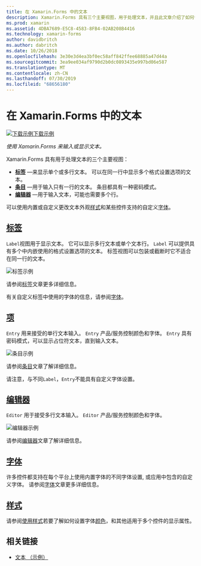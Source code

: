 ```yaml
---
title: 在 Xamarin.Forms 中的文本
description: Xamarin.Forms 具有三个主要视图，用于处理文本，并且此文章介绍了如何使用它们来输入和 Xamarin.Forms 应用程序中显示的文本。
ms.prod: xamarin
ms.assetid: 4DBA7689-E5C8-4583-8FB4-02AB208B4416
ms.technology: xamarin-forms
author: davidbritch
ms.author: dabritch
ms.date: 10/26/2018
ms.openlocfilehash: 3e30e3d4ea3bf0ec58aff842ffee68885a47d44a
ms.sourcegitcommit: 3ea9ee034af9790d2b0dc0893435e997bd06e587
ms.translationtype: MT
ms.contentlocale: zh-CN
ms.lasthandoff: 07/30/2019
ms.locfileid: "68656180"
---
```

# <a name="text-in-xamarinforms"></a>在 Xamarin.Forms 中的文本

[![下载示例](~/media/shared/download.png)下载示例](https://docs.microsoft.com/samples/xamarin/xamarin-forms-samples/userinterface-text)

_使用 Xamarin.Forms 来输入或显示文本。_

Xamarin.Forms 具有用于处理文本的三个主要视图：

- **[标签](#Label)** &mdash;来显示单个或多行文本。 可以在同一行中显示多个格式设置选项的文本。
- **[条目](#Entry)** &mdash;用于输入只有一行的文本。 条目都具有一种密码模式。
- **[编辑器](#Editor)** &mdash;用于输入文本，可能也需要多个行。

可以使用内置或自定义更改文本外观[样式](#Styles)和某些控件支持的自定义[字体](#Fonts)。

<a name="Label" />

## <a name="labellabelmd"></a>[标签](label.md)

`Label`视图用于显示文本。 它可以显示多行文本或单个文本行。 `Label` 可以提供具有多个中内嵌使用的格式设置选项的文本。 标签视图可以包装或截断时它不适合在同一行的文本。

![](images/label.png "标签示例")

请参阅[标签](label.md)文章更多详细信息。

有关自定义标签中使用的字体的信息，请参阅[字体](fonts.md)。

<a name="Entry" />

## <a name="entryentrymd"></a>[项](entry.md)

`Entry` 用来接受的单行文本输入。 `Entry` 产品/服务控制颜色和字体。 `Entry` 具有密码模式，可以显示占位符文本，直到输入文本。

![](images/entry.png "条目示例")

请参阅[条目](entry.md)文章了解详细信息。

请注意，与不同`Label`，`Entry`不能具有自定义字体设置。

<a name="Editor" />

## <a name="editoreditormd"></a>[编辑器](editor.md)

`Editor` 用于接受多行文本输入。 `Editor` 产品/服务控制颜色和字体。

![](images/editor.png "编辑器示例")

请参阅[编辑器](editor.md)文章了解详细信息。

<a name="Fonts" />

## <a name="fontsfontsmd"></a>[字体](fonts.md)

许多控件都支持在每个平台上使用内置字体的不同字体设置, 或应用中包含的自定义字体。 请参阅[字体](fonts.md)文章更多详细信息。

<a name="Styles" />

## <a name="stylesstylesmd"></a>[样式](styles.md)

请参阅[使用样式](~/xamarin-forms/user-interface/styles/index.md)若要了解如何设置字体[颜色](~/xamarin-forms/user-interface/colors.md)，和其他适用于多个控件的显示属性。

## <a name="related-links"></a>相关链接

- [文本 （示例）](https://docs.microsoft.com/samples/xamarin/xamarin-forms-samples/userinterface-text)
